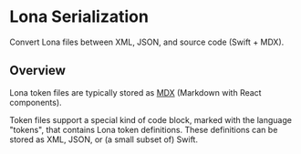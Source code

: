 # Lona Serialization

Convert Lona files between XML, JSON, and source code (Swift + MDX).

## Overview

Lona token files are typically stored as [MDX](https://mdxjs.com/) (Markdown with React components).

Token files support a special kind of code block, marked with the language "tokens", that contains Lona token definitions. These definitions can be stored as XML, JSON, or (a small subset of) Swift.
